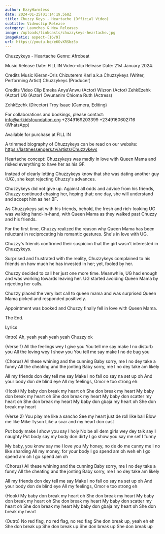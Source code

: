 ```yaml
---
author: EzzyHarmless
date: 2024-01-25T01:14:19.568Z
title: Chuzzy Keys - Heartache (Official Video)
subtitle: Videoclip Release
category: Launches & New Releases
image: /uploads/linkcasts/chuzzykeys-heartache.jpg
imageRatio: aspect-[16/9]
url: https://youtu.be/e6OvXRSbz5o
---
```

Chuzzykeys - Heartache
Genre: Afrobeat

Music Release Date: FILL IN
Video-clip Release Date:  21st January 2024.

Credits Music
Kieran-Oris Chizuterem Karl a.k.a
Chuzzykeys (Writer, Performing Artist)
Chuzzykeys (Producer)

Credits Video Clip
Emeka Anya'Anwu (Actor)
Wizron (Actor)
ZehkEzehk (Actor)
UG (Actor)
Owunanim Chioma Ruth (Actress)

ZehkEzehk (Director)
Troy Isaac (Camera, Editing)

For collaborations and bookings, please contact:
info@artkidsfoundation.org
+2349169203399
+2349160602716 (WhatsApp)

Available for purchase at FILL IN

A trimmed biography of Chuzzykeys can be read on our website:
https://lastmessengers.tv/artists/Chuzzykeys

Heartache concept:
Chuzzykeys was madly in love with Queen Mama and risked everything to have her as his GF.

Instead of clearly letting Chuzzykeys know that she was dating another guy (UG), she kept rejecting Chuzzy's advances.

Chuzzykeys did not give up. Against all odds and advice from his friends, Chuzzy continued chasing her, hoping that; one day, she will understand and accept him as her BF.

As Chuzzykeys sat with his friends, behold, the fresh and rich-looking UG was walking hand-in-hand, with Queen Mama as they walked past Chuzzy and his friends. 

For the first time, Chuzzy realized the reason why Queen Mama has been reluctant in reciprocating his romantic gestures. She's in love with UG.

Chuzzy's friends confirmed their suspicion that the girl wasn't interested in Chuzzykeys.

Surprised and frustrated with the reality, Chuzzykeys complained to his friends on how much he has invested in her; yet, fooled by her.

Chuzzy decided to call her just one more time. Meanwhile, UG had enough and was working towards leaving her. UG started avoiding Queen Mama by rejecting her calls.

Chuzzy placed the very last call to queen mama and was surprised Queen Mama picked and responded positively.

Appointment was booked and Chuzzy finally fell in love with Queen Mama.

The End.

Lyrics

(Intro)
Ah, yeah yeah yeah yeah
Chuzzy ok

(Verse 1)
All the feelings wey I give you 
You tell me say make I no disturb you
All the loving wey I show you
You tell me say make I no de bug you

(Chorus)
All these whining and the cunning 
Baby sorry, me I no dey take a funny 
All the cheating and the jonting
Baby sorry, me I no dey take am likely 

All my friends don dey tell me say 
Make I no fall oo say na set up oh
And your body don de blind eye 
All my feelings, Omor e too strong eh 

(Hook)
My baby don break my heart oh 
She don break my heart
My baby don break my heart oh
She don break my heart
My baby don scatter my heart oh
She don break my heart
My baby don gbaja my heart oh 
She don break my heart

(Verse 2)
You play me like a sancho
See my heart just de roll like ball
Blow me like Mike Tyson 
Like a scar and my heart don cast

Put body make I show you say I holy 
No be all dem girls wey dey talk say I naughty
Put body say my body don dirty 
I go show you say me sef I funny 

My baby, you know say me I love you 
My honey, no de do me cunny me I no like sharding 
All my money, for your body 
I go spend am oh weh eh
I go spend am oh 
I go spend am oh

(Chorus)
All these whining and the cunning 
Baby sorry, me I no dey take a funny 
All the cheating and the jonting
Baby sorry, me I no dey take am likely 

All my friends don dey tell me say 
Make I no fall oo say na set up oh
And your body don de blind eye 
All my feelings, Omor e too strong eh 

(Hook)
My baby don break my heart oh 
She don break my heart
My baby don break my heart oh
She don break my heart
My baby don scatter my heart oh
She don break my heart
My baby don gbaja my heart oh 
She don break my heart

(Outro)
No red flag, no red flag, no red flag
She don break up, yeah eh eh
She don break up
She don break up
She don break up
She don break up
